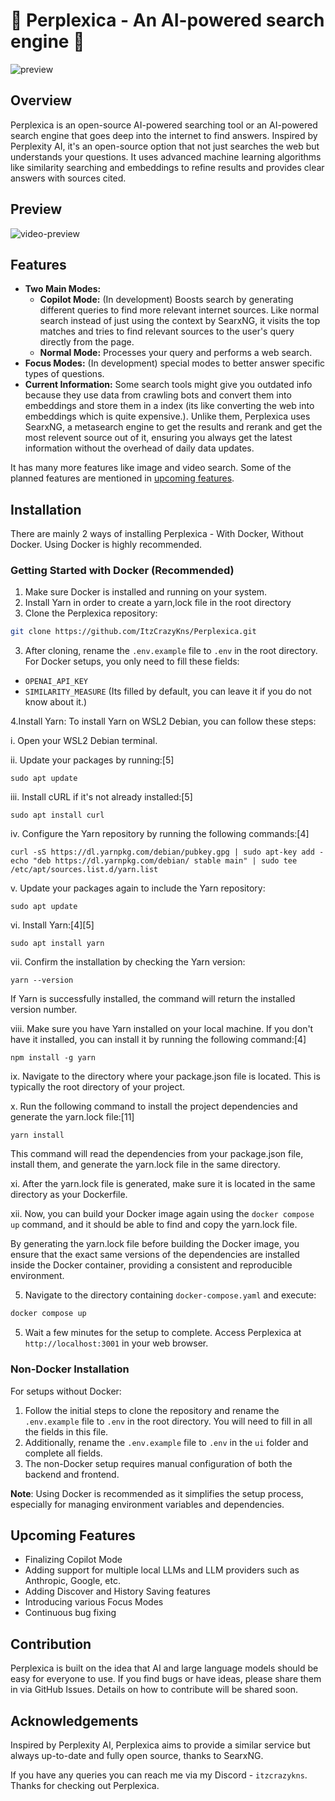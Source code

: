 # 🚀 Perplexica - An AI-powered search engine 🔎

![preview](.assets/perplexica-screenshot.png)

## Overview

Perplexica is an open-source AI-powered searching tool or an AI-powered search engine that goes deep into the internet to find answers. Inspired by Perplexity AI, it's an open-source option that not just searches the web but understands your questions. It uses advanced machine learning algorithms like similarity searching and embeddings to refine results and provides clear answers with sources cited.

## Preview
![video-preview](.assets/perplexica-preview.gif)

## Features

- **Two Main Modes:**
  - **Copilot Mode:** (In development) Boosts search by generating different queries to find more relevant internet sources. Like normal search instead of just using the context by SearxNG, it visits the top matches and tries to find relevant sources to the user's query directly from the page.
  - **Normal Mode:** Processes your query and performs a web search.
- **Focus Modes:** (In development) special modes to better answer specific types of questions.
- **Current Information:** Some search tools might give you outdated info because they use data from crawling bots and convert them into embeddings and store them in a index (its like converting the web into embeddings which is quite expensive.). Unlike them, Perplexica uses SearxNG, a metasearch engine to get the results and rerank and get the most relevent source out of it, ensuring you always get the latest information without the overhead of daily data updates.

It has many more features like image and video search. Some of the planned features are mentioned in [upcoming features](#upcoming-features).

## Installation

There are mainly 2 ways of installing Perplexica - With Docker, Without Docker. Using Docker is highly recommended.

### Getting Started with Docker (Recommended)

1. Make sure Docker is installed and running on your system.
2. Install Yarn in order to create a yarn,lock file in the root directory
3. Clone the Perplexica repository:

```bash
git clone https://github.com/ItzCrazyKns/Perplexica.git
```

3. After cloning, rename the `.env.example` file to `.env` in the root directory. For Docker setups, you only need to fill these fields:

- `OPENAI_API_KEY`
- `SIMILARITY_MEASURE` (Its filled by default, you can leave it if you do not know about it.)

4.Install Yarn:
To install Yarn on WSL2 Debian, you can follow these steps:

i. Open your WSL2 Debian terminal.

ii. Update your packages by running:[5]
   ```
   sudo apt update
   ```

iii. Install cURL if it's not already installed:[5]
   ```
   sudo apt install curl
   ```

iv. Configure the Yarn repository by running the following commands:[4]
   ```
   curl -sS https://dl.yarnpkg.com/debian/pubkey.gpg | sudo apt-key add -
   echo "deb https://dl.yarnpkg.com/debian/ stable main" | sudo tee /etc/apt/sources.list.d/yarn.list
   ```

v. Update your packages again to include the Yarn repository:
   ```
   sudo apt update
   ```

vi. Install Yarn:[4][5]
   ```
   sudo apt install yarn
   ```

vii. Confirm the installation by checking the Yarn version:
   ```
   yarn --version
   ```

If Yarn is successfully installed, the command will return the installed version number.

viii. Make sure you have Yarn installed on your local machine. If you don't have it installed, you can install it by running the following command:[4]

   ```
   npm install -g yarn
   ```

ix. Navigate to the directory where your package.json file is located. This is typically the root directory of your project.

x. Run the following command to install the project dependencies and generate the yarn.lock file:[11]

   ```
   yarn install
   ```

   This command will read the dependencies from your package.json file, install them, and generate the yarn.lock file in the same directory.

xi. After the yarn.lock file is generated, make sure it is located in the same directory as your Dockerfile.

xii. Now, you can build your Docker image again using the `docker compose up` command, and it should be able to find and copy the yarn.lock file.

By generating the yarn.lock file before building the Docker image, you ensure that the exact same versions of the dependencies are installed inside the Docker container, providing a consistent and reproducible environment.

5. Navigate to the directory containing `docker-compose.yaml` and execute:

```bash
docker compose up
```

5. Wait a few minutes for the setup to complete. Access Perplexica at `http://localhost:3001` in your web browser.

### Non-Docker Installation

For setups without Docker:

1. Follow the initial steps to clone the repository and rename the `.env.example` file to `.env` in the root directory. You will need to fill in all the fields in this file.
2. Additionally, rename the `.env.example` file to `.env` in the `ui` folder and complete all fields.
3. The non-Docker setup requires manual configuration of both the backend and frontend.

**Note**: Using Docker is recommended as it simplifies the setup process, especially for managing environment variables and dependencies.

## Upcoming Features

- Finalizing Copilot Mode
- Adding support for multiple local LLMs and LLM providers such as Anthropic, Google, etc.
- Adding Discover and History Saving features
- Introducing various Focus Modes
- Continuous bug fixing

## Contribution

Perplexica is built on the idea that AI and large language models should be easy for everyone to use. If you find bugs or have ideas, please share them in via GitHub Issues. Details on how to contribute will be shared soon.

## Acknowledgements

Inspired by Perplexity AI, Perplexica aims to provide a similar service but always up-to-date and fully open source, thanks to SearxNG.

If you have any queries you can reach me via my Discord - `itzcrazykns`. Thanks for checking out Perplexica.
